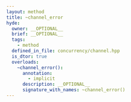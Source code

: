 ```yaml
---
layout: method
title: ~channel_error
hyde:
  owner: __OPTIONAL__
  brief: __OPTIONAL__
  tags:
    - method
  defined_in_file: concurrency/channel.hpp
  is_dtor: true
  overloads:
    ~channel_error():
      annotation:
        - implicit
      description: __OPTIONAL__
      signature_with_names: ~channel_error()
---
```


